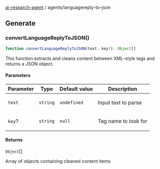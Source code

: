 [ai-research-agent](../index.md) / agents/languagereply-to-json

## Generate

### convertLanguageReplyToJSON()

```ts
function convertLanguageReplyToJSON(text, key?): Object[]
```

This function extracts and cleans content between XML-style tags and returns a JSON object.

#### Parameters

<table>
<thead>
<tr>
<th>Parameter</th>
<th>Type</th>
<th>Default value</th>
<th>Description</th>
</tr>
</thead>
<tbody>
<tr>
<td>

`text`

</td>
<td>

`string`

</td>
<td>

`undefined`

</td>
<td>

Input text to parse

</td>
</tr>
<tr>
<td>

`key`?

</td>
<td>

`string`

</td>
<td>

`null`

</td>
<td>

Tag name to look for

</td>
</tr>
</tbody>
</table>

#### Returns

`Object`[]

Array of objects containing cleaned content items
